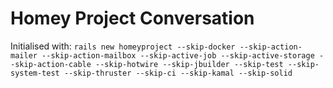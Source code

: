 # Homey Project Conversation

Initialised with:
`rails new homeyproject --skip-docker --skip-action-mailer --skip-action-mailbox --skip-active-job --skip-active-storage --skip-action-cable --skip-hotwire --skip-jbuilder --skip-test --skip-system-test --skip-thruster --skip-ci --skip-kamal --skip-solid`
